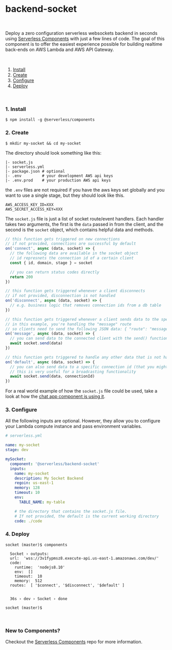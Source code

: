 # backend-socket

&nbsp;

Deploy a zero configuration serverless websockets backend in seconds using [Serverless Components](https://github.com/serverless/components) with just a few lines of code. The goal of this component is to offer the easiest experience possible for building realtime back-ends on AWS Lambda and AWS API Gateway.

&nbsp;

1. [Install](#1-install)
2. [Create](#2-create)
3. [Configure](#3-configure)
4. [Deploy](#4-deploy)

&nbsp;

### 1. Install

```console
$ npm install -g @serverless/components
```

### 2. Create

```console
$ mkdir my-socket && cd my-socket
```

The directory should look something like this:

```
|- socket.js
|- serverless.yml
|- package.json # optional
|- .env         # your development AWS api keys
|- .env.prod    # your production AWS api keys
```

the `.env` files are not required if you have the aws keys set globally and you want to use a single stage, but they should look like this.

```
AWS_ACCESS_KEY_ID=XXX
AWS_SECRET_ACCESS_KEY=XXX
```

The `socket.js` file is just a list of socket route/event handlers. Each handler takes two arguments, the first is the `data` passed in from the client, and the second is the `socket` object, which contains helpful data and methods.

```js
// this function gets triggered on new connections
// if not provided, connections are successful by default
on('connect', async (data, socket) => {
  // the following data are available in the socket object
  // id represnets the connection id of a certain client
  const { id, domain, stage } = socket

  // you can return status codes directly
  return 200
})

// this function gets triggered whenever a client disconnects
// if not provided, disconnection is not handled
on('disconnect', async (data, socket) => {
  // e.g. business logic that removes connection ids from a db table
})

// this function gets triggered whenever a client sends data to the specified route
// in this example, you're handling the "message" route
// so clients need to send the following JSON data: { "route": "message", "data": { "foo": "bar" } }
on('message', async (data, socket) => {
  // you can send data to the connected client with the send() function
  await socket.send(data)
})

// this function gets triggered to handle any other data that is not handled above
on('default', async (data, socket) => {
  // you can also send data to a specific connection id (that you might have saved in a table)
  // this is very useful for a broadcasting functionality
  await socket.send(data, connectionId)
})
```

For a real world example of how the `socket.js` file could be used, take a look at how the [chat app component is using it](https://github.com/serverless-components/chat-app/blob/master/backend/socket.js).

### 3. Configure

All the following inputs are optional. However, they allow you to configure your Lambda compute instance and pass environment variables.

```yml
# serverless.yml

name: my-socket
stage: dev

mySocket:
  component: '@serverless/backend-socket'
  inputs:
    name: my-socket
    description: My Socket Backend
    regoin: us-east-1
    memory: 128
    timeout: 10
    env:
      TABLE_NAME: my-table

    # the directory that contains the socket.js file.
    # If not provided, the default is the current working directory
    code: ./code
```

### 4. Deploy

```console
socket (master)$ components

  Socket › outputs:
  url:  'wss://3v1fypmsz8.execute-api.us-east-1.amazonaws.com/dev/'
  code:
    runtime:  'nodejs8.10'
    env:  []
    timeout:  10
    memory:  512
  routes:  [ '$connect', '$disconnect', '$default' ]


  36s › dev › Socket › done

socket (master)$
```

&nbsp;

### New to Components?

Checkout the [Serverless Components](https://github.com/serverless/components) repo for more information.
